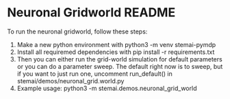 # Neuronal Gridworld README

To run the neuronal gridworld, follow these steps:

1. Make a new python environment with python3 -m venv stemai-pymdp 
2. Install all requiremed dependencies with pip install -r requirements.txt 
3. Then you can either run the grid-world simulation for default parameters or you can do a parameter sweep. The default right now is to sweep, but if you want to just run one, uncomment run_default() in stemai/demos/neuronal_grid.world.py 
4. Example usage: python3 -m stemai.demos.neuronal_grid_world
